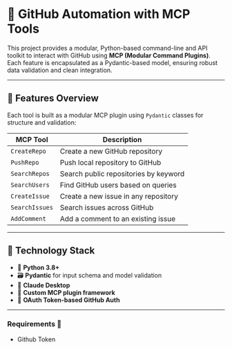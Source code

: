 # 🔧 GitHub Automation with MCP Tools

This project provides a modular, Python-based command-line and API toolkit to interact with GitHub using **MCP (Modular Command Plugins)**. Each feature is encapsulated as a Pydantic-based model, ensuring robust data validation and clean integration.

---

## 🚀 Features Overview

Each tool is built as a modular MCP plugin using `Pydantic` classes for structure and validation:

| MCP Tool         | Description                                |
|------------------|--------------------------------------------|
| `CreateRepo`     | Create a new GitHub repository             |
| `PushRepo`       | Push local repository to GitHub            |
| `SearchRepos`    | Search public repositories by keyword      |
| `SearchUsers`    | Find GitHub users based on queries         |
| `CreateIssue`    | Create a new issue in any repository       |
| `SearchIssues`   | Search issues across GitHub                |
| `AddComment`     | Add a comment to an existing issue         |

---

## 🧱 Technology Stack

- 🐍 **Python 3.8+**
- 🗃️ **Pydantic** for input schema and model validation
- 🔗 **Claude Desktop**
- 🧰 **Custom MCP plugin framework**
- 🔐 **OAuth Token-based GitHub Auth**

---
### Requirements 🔧
- Github Token




